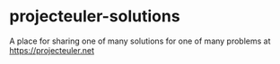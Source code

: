 # projecteuler-solutions
A place for sharing one of many solutions for one of many problems at https://projecteuler.net
